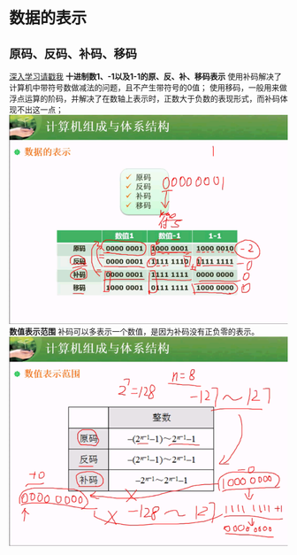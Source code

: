 # 数据的表示
## 原码、反码、补码、移码
[深入学习请戳我](http://www.cnblogs.com/zhangziqiu/archive/2011/03/30/ComputerCode.html)
**十进制数1、-1以及1-1的原、反、补、移码表示**
使用补码解决了计算机中带符号数做减法的问题，且不产生带符号的0值；
使用移码，一般用来做浮点运算的阶码，并解决了在数轴上表示时，正数大于负数的表现形式，而补码体现不出这一点；
![](/imgs/1.2.2-1原反补移码.png)
**数值表示范围**
补码可以多表示一个数值，是因为补码没有正负零的表示。
![](/imgs/1.2.2-2数值表示范围.png)